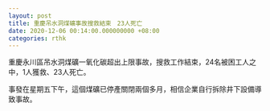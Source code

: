 ```yaml
---
layout: post
title: 重慶吊水洞煤礦事故搜救結束　23人死亡
date: 2020-12-06 00:14:00.000000000 +08:00
categories: rthk
---
```


重慶永川區吊水洞煤礦一氧化碳超出上限事故，搜救工作結束，24名被困工人之中，1人獲救、23人死亡。

事發在星期五下午，這個煤礦已停產關閉兩個多月，相信企業自行拆除井下設備導致事故。
